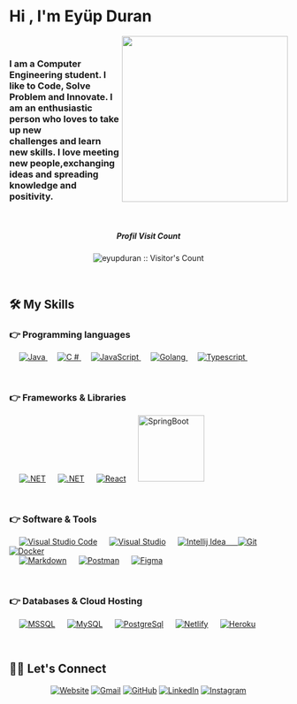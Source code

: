 <h1 align="left">Hi , I'm Eyüp Duran</h1> 
<div align="left" width="30%" ><img src="https://media0.giphy.com/media/zhYSVCirREeIZtONCI/giphy.gif?cid=ecf05e478txycilw27v9jcl1rbqk5uakfxwwfpp5ixs6u63e&rid=giphy.gif&ct=s" width="300" align="right">
</div>

<br>
<div align="left" width="300px"><h3> I am a Computer Engineering student. I like to Code, Solve Problem and Innovate. I am an enthusiastic person who loves to take up   new <br> challenges and learn new skills. I love meeting new people,exchanging ideas and spreading knowledge and positivity.</h3>
</div>
<br>

<h5 align="center">Profil Visit Count</h5>
<p align="center"><img src="https://profile-counter.glitch.me/%7BEyüp Duran%7D/count.svg" alt="eyupduran :: Visitor's Count" /></p>

<br/>


## 🛠️ My Skills

### 👉 Programming languages

<p align="left"> 
  &emsp;
    <a href="https://www.java.com" target="_blank"> 
    <img alt="Java" src="https://img.shields.io/badge/Java-ED8B00?style=for-the-badge&logo=java&logoColor=white">
   </a>
  &emsp;
    <a href="https://docs.microsoft.com/tr-tr/dotnet/csharp/" target="_blank"> 
     <img alt="C #" src="https://img.shields.io/badge/C%23-239120?style=for-the-badge&logo=c-sharp&logoColor=white">
   </a>
  &emsp;
  <a href="https://developer.mozilla.org/en-US/docs/Web/JavaScript" target="_blank"> 
     <img alt="JavaScript" src="https://img.shields.io/badge/JavaScript-F7DF1E?style=for-the-badge&logo=javascript&logoColor=black">
   </a>
  &emsp;
   <a href="https://go.dev/doc/" target="_blank">
    <img alt="Golang" src="https://img.shields.io/badge/Go-00ADD8?style=for-the-badge&logo=go&logoColor=white">
  </a>
  &emsp;
  <a href="https://www.typescriptlang.org/docs/">
    <img alt="Typescript" src="https://img.shields.io/badge/TypeScript-007ACC?style=for-the-badge&logo=typescript&logoColor=white"/>
  </a>
&emsp; 
</p>
  <br/>

### 👉 Frameworks & Libraries

<p align="left">
 &emsp;
<a href="https://docs.microsoft.com/tr-tr/dotnet/welcome"><img alt=".NET" src ="https://img.shields.io/badge/.NET-5C2D91?style=for-the-badge&logo=.net&logoColor=white" /></a>
&emsp;
 <a href="https://angular.io/"><img alt=".NET" src ="https://img.shields.io/badge/Angular-DD0031?style=for-the-badge&logo=angular&logoColor=white" /></a>
  &emsp;
<a href="https://tr.reactjs.org/"><img alt="React" src="https://img.shields.io/badge/React-20232A?style=for-the-badge&logo=react&logoColor=61DAFBe"></a> 
  &emsp;
 <a href="https://spring.io/projects/spring-boot"><img alt="SpringBoot" src="https://img.shields.io/badge/Spring%20Boot-6DB33F.svg?style=flat&logo=Spring-Boot&logoColor=white" width ="120"></a> 
</p>
<br/>

### 👉 Software & Tools

<p align="left">
&emsp;
    <a href="#"><img alt="Visual Studio Code " src="https://img.shields.io/badge/Visual_Studio_Code-0078D4?style=for-the-badge&logo=visual%20studio%20code&logoColor=white"></a>
  &emsp;
     <a href="#"><img alt="Visual Studio " src="https://img.shields.io/badge/IntelliJ_IDEA-000000.svg?style=for-the-badge&logo=intellij-idea&logoColor=white"></a>
  &emsp;
    <a href="#"><img alt="Intellij Idea" src="https://img.shields.io/badge/Visual_Studio-5C2D91?style=for-the-badge&logo=visual%20studio&logoColor=white">
  &emsp;
    </a>
    <a href="#"><img alt="Git" src="https://img.shields.io/badge/GIT-E44C30?style=for-the-badge&logo=git&logoColor=white"></a>
    &emsp;
    <a href="#"><img alt="Docker" src="https://img.shields.io/badge/docker-%230db7ed.svg?style=for-the-badge&logo=docker&logoColor=white"></a>
     <br>
     &emsp;
    <a href="#"><img alt="Markdown" src="https://img.shields.io/badge/Markdown-000000?style=for-the-badge&logo=markdown&logoColor=white"></a>
      &emsp;
    <a href="#"><img alt="Postman " src="https://img.shields.io/badge/Postman-FF6C37?style=for-the-badge&logo=postman&logoColor=white"></a>
       &emsp;
    <a href="#"><img alt="Figma " src="https://img.shields.io/badge/figma-%23F24E1E.svg?style=for-the-badge&logo=figma&logoColor=white"></a>
</p>
<br/>

### 👉 Databases & Cloud Hosting

<p align="left">
  &emsp;
   <a href="https://docs.microsoft.com/en-us/sql/sql-server/?view=sql-server-ver16"><img alt="MSSQL" src ="https://img.shields.io/badge/Microsoft_SQL_Server-CC2927?style=for-the-badge&logo=microsoft-sql-server&logoColor=white" /></a>
  &emsp;
    <a href="https://www.mysql.com/"><img alt="MySQL" src="https://img.shields.io/badge/MySQL-00000F?style=for-the-badge&logo=mysql&logoColor=white"></a> 
  &emsp;
    <a href="https://www.postgresql.org/"><img alt="PostgreSql" src ="https://img.shields.io/badge/PostgreSQL-316192?style=for-the-badge&logo=postgresql&logoColor=white"></a>
  &emsp;
    <a href="https://www.netlify.com/"><img alt="Netlify" src ="https://img.shields.io/badge/Netlify-00C7B7?style=for-the-badge&logo=netlify&logoColor=white"></a>
  &emsp;
    <a href="https://www.heroku.com/"><img alt="Heroku" src="https://img.shields.io/badge/Heroku-430098?style=for-the-badge&logo=heroku&logoColor=white"></a>  
  &emsp;
</p>
  <br/>


## 🙋‍♀️ Let's Connect

<p align="center">
  <a href="https://algoritimblog.netlify.app/"><img src="https://img.icons8.com/bubbles/50/000000/web.png" alt="Website"/></a>
	<a href="mailto:eyupduran19@gmail.com"><img src="https://img.icons8.com/bubbles/50/000000/gmail.png" alt="Gmail"/></a>
	<a href="https://github.com/eyupduran"><img src="https://img.icons8.com/bubbles/50/000000/github.png" alt="GitHub"/></a>
	<a href="https://www.linkedin.com/in/ey%C3%BCp-duran/"><img src="https://img.icons8.com/bubbles/50/000000/linkedin.png" alt="LinkedIn"/></a>
	<a href="https://instagram.com/drn.eyp"><img src="https://img.icons8.com/bubbles/50/000000/instagram.png" alt="Instagram"/></a>
	
</p>
